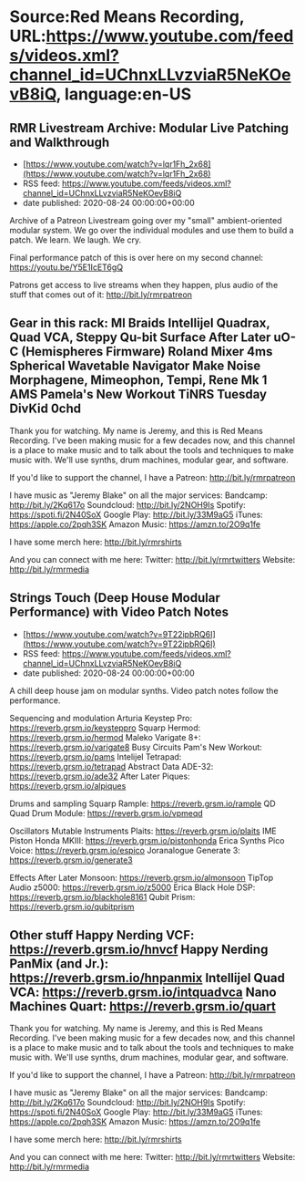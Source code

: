 # Source:Red Means Recording, URL:https://www.youtube.com/feeds/videos.xml?channel_id=UChnxLLvzviaR5NeKOevB8iQ, language:en-US

## RMR Livestream Archive: Modular Live Patching and Walkthrough
 - [https://www.youtube.com/watch?v=lqr1Fh_2x68](https://www.youtube.com/watch?v=lqr1Fh_2x68)
 - RSS feed: https://www.youtube.com/feeds/videos.xml?channel_id=UChnxLLvzviaR5NeKOevB8iQ
 - date published: 2020-08-24 00:00:00+00:00

Archive of a Patreon Livestream going over my "small" ambient-oriented modular system. We go over the individual modules and use them to build a patch. We learn. We laugh. We cry.

Final performance patch of this is over here on my second channel: https://youtu.be/Y5E1IcET6gQ

Patrons get access to live streams when they happen, plus audio of the stuff that comes out of it: http://bit.ly/rmrpatreon

Gear in this rack: 
MI Braids
Intellijel Quadrax, Quad VCA, Steppy
Qu-bit Surface
After Later uO-C (Hemispheres Firmware)
Roland Mixer
4ms Spherical Wavetable Navigator
Make Noise Morphagene, Mimeophon, Tempi, Rene Mk 1
AMS Pamela's New Workout
TiNRS Tuesday
DivKid 0chd
------------------------------------
Thank you for watching. My name is Jeremy, and this is Red Means Recording. I've been making music for a few decades now, and this channel is a place to make music and to talk about the tools and techniques to make music with. We'll use synths, drum machines, modular gear, and software. 

If you'd like to support the channel, I have a Patreon:  http://bit.ly/rmrpatreon

I have music as "Jeremy Blake" on all the major services: 
Bandcamp: http://bit.ly/2Kq617o
Soundcloud: http://bit.ly/2NOH9Is
Spotify: https://spoti.fi/2N40SoX
Google Play: http://bit.ly/33M9aG5
iTunes: https://apple.co/2pqh3SK
Amazon Music: https://amzn.to/2O9q1fe

I have some merch here: http://bit.ly/rmrshirts

And you can connect with me here: 
Twitter: http://bit.ly/rmrtwitters
Website: http://bit.ly/rmrmedia

## Strings Touch (Deep House Modular Performance) with Video Patch Notes
 - [https://www.youtube.com/watch?v=9T22ipbRQ6I](https://www.youtube.com/watch?v=9T22ipbRQ6I)
 - RSS feed: https://www.youtube.com/feeds/videos.xml?channel_id=UChnxLLvzviaR5NeKOevB8iQ
 - date published: 2020-08-24 00:00:00+00:00

A chill deep house jam on modular synths. Video patch notes follow the performance.

Sequencing and modulation
Arturia Keystep Pro: https://reverb.grsm.io/keysteppro
Squarp Hermod: https://reverb.grsm.io/hermod
Maleko Varigate 8+: https://reverb.grsm.io/varigate8
Busy Circuits Pam's New Workout: https://reverb.grsm.io/pams
Intelijel Tetrapad: https://reverb.grsm.io/tetrapad
Abstract Data ADE-32: https://reverb.grsm.io/ade32
After Later Piques: https://reverb.grsm.io/alpiques

Drums and sampling
Squarp Rample: https://reverb.grsm.io/rample
QD Quad Drum Module: https://reverb.grsm.io/vpmeqd

Oscillators
Mutable Instruments Plaits: https://reverb.grsm.io/plaits
IME Piston Honda MKIII: https://reverb.grsm.io/pistonhonda
Erica Synths Pico Voice: https://reverb.grsm.io/espico
Joranalogue Generate 3: https://reverb.grsm.io/generate3

Effects
After Later Monsoon: https://reverb.grsm.io/almonsoon
TipTop Audio z5000: https://reverb.grsm.io/z5000
Erica Black Hole DSP: https://reverb.grsm.io/blackhole8161
Qubit Prism: https://reverb.grsm.io/qubitprism

Other stuff
Happy Nerding VCF: https://reverb.grsm.io/hnvcf
Happy Nerding PanMix (and Jr.): https://reverb.grsm.io/hnpanmix 
Intellijel Quad VCA: https://reverb.grsm.io/intquadvca
Nano Machines Quart: https://reverb.grsm.io/quart
------------------------------------
Thank you for watching. My name is Jeremy, and this is Red Means Recording. I've been making music for a few decades now, and this channel is a place to make music and to talk about the tools and techniques to make music with. We'll use synths, drum machines, modular gear, and software. 

If you'd like to support the channel, I have a Patreon:  http://bit.ly/rmrpatreon

I have music as "Jeremy Blake" on all the major services: 
Bandcamp: http://bit.ly/2Kq617o
Soundcloud: http://bit.ly/2NOH9Is
Spotify: https://spoti.fi/2N40SoX
Google Play: http://bit.ly/33M9aG5
iTunes: https://apple.co/2pqh3SK
Amazon Music: https://amzn.to/2O9q1fe

I have some merch here: http://bit.ly/rmrshirts

And you can connect with me here: 
Twitter: http://bit.ly/rmrtwitters
Website: http://bit.ly/rmrmedia

